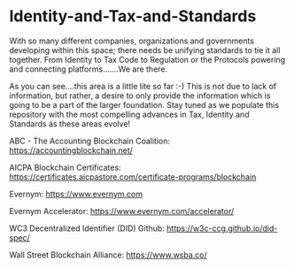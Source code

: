 # Identity-and-Tax-and-Standards
With so many different companies, organizations and governments developing within this space; there needs be unifying standards to tie it all together.  From Identity to Tax Code to Regulation or the Protocols powering and connecting platforms.......We are there.

As you can see....this area is a little lite so far :-)  This is not due to lack of information, but rather, a desire to only provide the information which is going to be a part of the larger foundation.  Stay tuned as we populate this repository with the most compelling advances in Tax, Identity and Standards as these areas evolve!


ABC - The Accounting Blockchain Coalition:  https://accountingblockchain.net/

AICPA Blockchain Certificates:  https://certificates.aicpastore.com/certificate-programs/blockchain

Evernym:  https://www.evernym.com

Evernym Accelerator:  https://www.evernym.com/accelerator/

WC3 Decentralized Identifier (DID) Github:  https://w3c-ccg.github.io/did-spec/

Wall Street Blockchain Alliance:  https://www.wsba.co/

